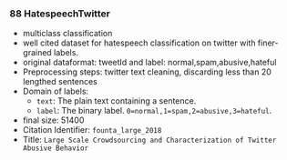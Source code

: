 ### 88 HatespeechTwitter
- multiclass classification
- well cited dataset for hatespeech classification on twitter with finer-grained labels.
- original dataformat: tweetId and label: normal,spam,abusive,hateful
- Preprocessing steps: twitter text cleaning, discarding less than 20 lengthed sentences
- Domain of labels:
  - `text`: The plain text containing a sentence.
  - `label`: The binary label. `0=normal,1=spam,2=abusive,3=hateful`.
- final size: 51400
- Citation Identifier: `founta_large_2018`
- Title: `Large Scale Crowdsourcing and Characterization of Twitter Abusive Behavior`
